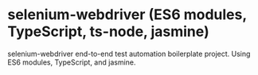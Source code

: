 # selenium-webdriver (ES6 modules, TypeScript, ts-node, jasmine)
selenium-webdriver end-to-end test automation boilerplate project. Using ES6 modules, TypeScript, and jasmine.
